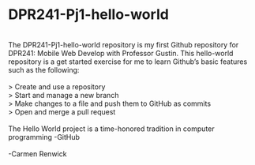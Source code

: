 # DPR241-Pj1-hello-world
<br>
The DPR241-Pj1-hello-world repository is my first Github repository for DPR241: Mobile Web Develop with Professor Gustin.  This hello-world repository is a get started exercise for me to learn Github’s basic features such as the following:
<br>
<br>
> Create and use a repository<br>
> Start and manage a new branch<br>
> Make changes to a file and push them to GitHub as commits<br>
> Open and merge a pull request<br>
<br>
The Hello World project is a time-honored tradition in computer programming -GitHub<br>
<br>
-Carmen Renwick<br>
<br>
